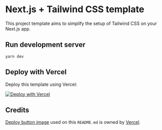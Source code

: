 # Next.js + Tailwind CSS template

This project template aims to simplify the setup of Tailwind CSS on your Next.js app.

## Run development server

```
yarn dev
```

## Deploy with Vercel

Deploy this template using Vercel:

[![Deploy with Vercel](https://vercel.com/button)](https://vercel.com/import/project?template=https://github.com/earvinpiamonte/nextjs-tailwindcss-template)

## Credits

[Deploy button image](https://vercel.com/button) used on this `README.md` is owned by [Vercel](https://vercel.com).
